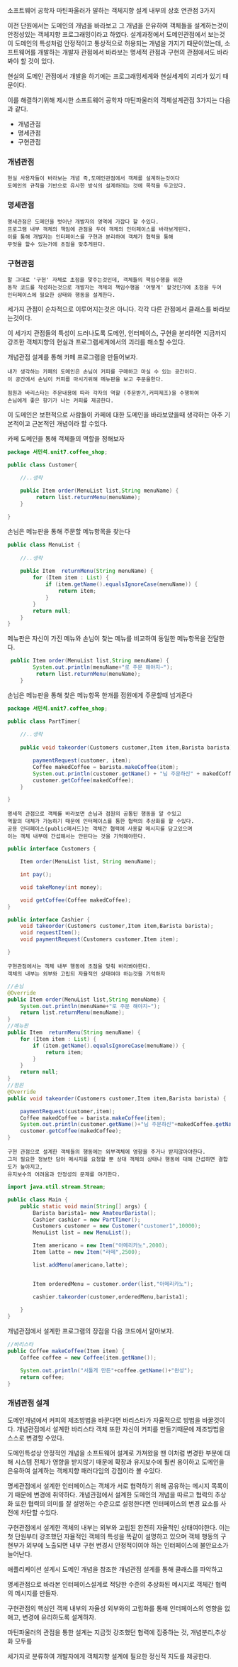 소프트웨어 공학자 마틴파울러가 말하는 객체지향 설계 내부의 상호 연관점 3가지

이전 단원에서는 도메인의 개념을 바라보고 그 개념을 은유하여 객체들을 설계하는것이
안정성있는 객체지향 프로그래밍이라고 하였다.
설계과정에서 도메인관점에서 보는것이 도메인의 특성처럼 안정적이고 통상적으로 허용되는
개념을 가지기 때문이었는데, 
소프트웨어를 개발하는 개발자 관점에서 바라보는 명세적 관점과
구현의 관점에서도 바라봐야 할 것이 있다.

현실의 도메인 관점에서 개발을 하기에는
프로그래밍세계와 현실세계의 괴리가 있기 때문이다.

이를 해결하기위해 제시한 소프트웨어 공학자 마틴파울러의 객체설계관점 3가지는
다음과 같다.

- 개념관점
- 명세관점
- 구현관점

### 개념관점

    현실 사용자들이 바라보는 개념 즉,도메인관점에서 객체를 설계하는것이다
    도메인의 규칙을 기반으로 유사한 방식의 설계하려는 것에 목적을 두고있다.

### 명세관점

    명세관점은 도메인을 벗어난 개발자의 영역에 가깝다 할 수있다.
    프로그램 내부 객체의 책임에 관점을 두어 객체의 인터페이스를 바라보게된다.
    이를 통해 개발자는 인터페이스를 구현과 분리하여 객체가 협력을 통해 
    무엇을 할수 있는가에 초점을 맞추게된다.
    
### 구현관점

    말 그대로 '구현' 자체로 초점을 맟주는것인데, 객체들의 책임수행을 위한
    동작 코드를 작성하는것으로 개발자는 객체의 책임수행을 '어떻게' 할것인가에 초점을 두어
    인터페이스에 필요한 상태와 행동을 설계한다.

세가지 관점이 순차적으로 이루어지는것은 아니다. 각각 다른 관점에서 클래스를 바라보는것이다.

이 세가지 관점들의 특성이 드러나도록 도메인, 인터페이스, 구현을 분리하면 지금까지
강조한 객체지향의 현실과 프로그램세계에서의 괴리를 해소할 수있다.

개념관점 설계를 통해 카페 프로그램을 만들어보자.

    내가 생각하는 카페의 도메인은 손님이 커피를 구매하고 마실 수 있는 공간이다.
    이 공간에서 손님이 커피를 마시기위해 메뉴판을 보고 주문을한다.
    
    점원과 바리스타는 주문내용에 따라 각자의 역할 (주문받기,커피제조)을 수행하여 
    손님에게 좋은 향기가 나는 커피를 제공한다.

이 도메인은 보편적으로 사람들이 카페에 대한 도메인을 바라보았을때 생각하는
아주 기본적이고 근본적인 개념이라 할 수있다.

카페 도메인을 통해 객체들의 역할을 정해보자
```java
package 서민석.unit7.coffee_shop;

public class Customer{

    //..생략
    
    public Item order(MenuList list,String menuName) {
         return list.returnMenu(menuName);
    }

}

```
손님은 메뉴판을 통해 주문할 메뉴항목을 찾는다

```java
public class MenuList {
    
    //..생략
    
    public Item  returnMenu(String menuName) {
        for (Item item : List) {
            if (item.getName().equalsIgnoreCase(menuName)) {
                return item;
            }
        }
        return null;
    }
}


```
메뉴판은 자신이 가진 메뉴와 손님이 찾는 메뉴를 비교하여 동일한 메뉴항목을 전달한다.

```java
 public Item order(MenuList list,String menuName) {
        System.out.println(menuName+"로 주문 해야지~");
         return list.returnMenu(menuName);
    }
```
손님은 메뉴판을 통해 찾은 메뉴항목 한개를 점원에게 주문할때 넘겨준다
```java
package 서민석.unit7.coffee_shop;

public class PartTimer{
    
    //..생략 
    
    public void takeorder(Customers customer,Item item,Barista barista) {

        paymentRequest(customer, item);
        Coffee makedCoffee = barista.makeCoffee(item);
        System.out.println(customer.getName() + "님 주문하신" + makedCoffee.getName() + "입니다");
        customer.getCoffee(makedCoffee);
    }

}

```

    명세적 관점으로 객체를 바라보면 손님과 점원의 공통된 행동을 알 수있고
    역할의 대체가 가능하기 때문에 인터페이스를 통한 협력의 추상화를 할 수있다.
    공용 인터페이스(public메서드)는 객체간 협력에 사용할 메시지를 담고있으며
    이는 객체 내부에 간섭해서는 안된다는 것을 기억해야한다.

```java
public interface Customers {

    Item order(MenuList list, String menuName);

    int pay();

    void takeMoney(int money);

    void getCoffee(Coffee makedCoffee);
}

public interface Cashier {
    void takeorder(Customers customer,Item item,Barista barista);
    void requestItem();
    void paymentRequest(Customers customer,Item item);

}

```
    구현관점에서는 객체 내부 행동에 초점을 맞춰 바라봐야한다. 
    객체의 내부는 외부와 고립되 자율적인 상태여야 하는것을 기억하자

```java
//손님
@Override
public Item order(MenuList list,String menuName) {
    System.out.println(menuName+"로 주문 해야지~");
    return list.returnMenu(menuName);
}
//메뉴판
public Item  returnMenu(String menuName) {
    for (Item item : List) {
        if (item.getName().equalsIgnoreCase(menuName)) {
            return item;
        }
    }
    return null;
}
//점원
@Override
public void takeorder(Customers customer,Item item,Barista barista) {

    paymentRequest(customer,item);
    Coffee makedCoffee = barista.makeCoffee(item);
    System.out.println(customer.getName()+"님 주문하신"+makedCoffee.getName()+"입니다");
    customer.getCoffee(makedCoffee);
}
```
    구현 관점으로 설계한 객체들의 행동에는 외부객체에 영향을 주거나 받지않아야한다.
    그저 필요한 정보만 담아 메시지를 요청할 뿐 상대 객체의 상태나 행동에 대해 간섭하면 결합도가 높아지고,
    유지보수의 어려움과 안정성의 문제를 야기한다.

```java
import java.util.stream.Stream;

public class Main {
    public static void main(String[] args) {
        Barista barista1= new AmateurBarista();
        Cashier cashier = new PartTimer();
        Customers customer = new Customer("customer1",10000);
        MenuList list = new MenuList();

        Item americano = new Item("아메리카노",2000);
        Item latte = new Item("라떼",2500);

        list.addMenu(americano,latte);


        Item orderedMenu = customer.order(list,"아메리카노");

        cashier.takeorder(customer,orderedMenu,barista1);
        
    }
}
```
개념관점에서 설계한 프로그램의 장점을 다음 코드에서 알아보자.
```java
//바리스타
public Coffee makeCoffee(Item item) {
    Coffee coffee = new Coffee(item.getName());

    System.out.println("서툴게 만든"+coffee.getName()+"완성");
    return coffee;
}

```

### 개념관점 설계

도메인개념에서 커피의 제조방법을 바꾼다면 바리스타가 자율적으로 방법을 바꿀것이다.
개념관점에서 설계한 바리스타 객체 또한 자신이 커피를 만들기때문에 제조방법을 스스로 변경할 수있다.

도메인특성상 안정적인 개념을 소프트웨어 설계로 가져왔을 땐 이처럼 변경한 부분에 대해 
시스템 전체가 영향을 받지않기 때문에 확장과 유지보수에 훨씬 용이하고
도메인을 은유하여 설계하는 객체지향 패러다임의 강점이라 볼 수있다.

명세관점에서 설계한 인터페이스는 객체가 서로 협력하기 위해 공유하는 메시지 목록이기 때문에
변경에 취약하다. 개념관점에서 설계한 도메인의 개념을 따르고 협력의 추상화 또한 협력의 의미를 잘 설명하는
수준으로 설정한다면 인터페이스의 변경 요소를 사전에 차단할 수있다.

구현관점에서 설계한 객체의 내부는 외부와 고립된 완전히 자율적인 상태여야한다.
이는 첫 단원부터 강조했던 자율적인 객체의 특성을 똑같이 설명하고 있으며 객체 행동의 구현부가
외부에 노출되면 내부 구현 변경시 안정적이여야 하는 인터페이스에 불안요소가 늘어난다.

애플리케이션 설계시 도메인 개념을 참조한 개념관점 설계를 통해
클래스를 파악하고

명세관점으로 바라본 인터페이스설계로 적당한 수준의 추상화된 메시지로 객체간 협력의 메시지를 만들자.

구현관점의 핵심인 객체 내부의 자율성 외부와의 고립화를 통해 인터페이스의 영향을 없애고, 변경에 유리하도록
설계하자.

마틴파울러의 관점을 통한 설계는 지금껏 강조했던 협력에 집중하는 것, 개념분리,추상화 모두를

세가지로 분류하여 개발자에게 객체지향 설계에 필요한 정신적 지도를 제공한다.
